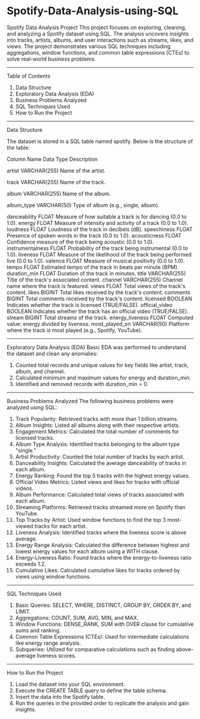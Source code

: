 # Spotify-Data-Analysis-using-SQL
Spotify Data Analysis Project
This project focuses on exploring, cleaning, and analyzing a Spotify dataset using SQL. 
The analysis uncovers insights into tracks, artists, albums, and user interactions such
as streams, likes, and views. The project demonstrates various SQL techniques including
aggregations, window functions, and common table expressions (CTEs) to solve real-world
business problems.
________________________________________
Table of Contents
1.	Data Structure
2.	Exploratory Data Analysis (EDA)
3.	Business Problems Analyzed
4.	SQL Techniques Used
5.	How to Run the Project
________________________________________
Data Structure

The dataset is stored in a SQL table named spotify. Below is the structure of the table:

Column Name	Data Type	Description

artist	VARCHAR(255)	Name of the artist.

track	VARCHAR(255)	Name of the track.

album	VARCHAR(255)	Name of the album.

album_type	VARCHAR(50)	Type of album (e.g., single, album).

danceability	FLOAT	Measure of how suitable a track is for dancing (0.0 to 1.0).
energy	FLOAT	Measure of intensity and activity of a track (0.0 to 1.0).
loudness	FLOAT	Loudness of the track in decibels (dB).
speechiness	FLOAT	Presence of spoken words in the track (0.0 to 1.0).
acousticness	FLOAT	Confidence measure of the track being acoustic (0.0 to 1.0).
instrumentalness	FLOAT	Probability of the track being instrumental (0.0 to 1.0).
liveness	FLOAT	Measure of the likelihood of the track being performed live (0.0 to 1.0).
valence	FLOAT	Measure of musical positivity (0.0 to 1.0).
tempo	FLOAT	Estimated tempo of the track in beats per minute (BPM).
duration_min	FLOAT	Duration of the track in minutes.
title	VARCHAR(255)	Title of the track's associated content.
channel	VARCHAR(255)	Channel name where the track is featured.
views	FLOAT	Total views of the track's content.
likes	BIGINT	Total likes received by the track's content.
comments	BIGINT	Total comments received by the track's content.
licensed	BOOLEAN	Indicates whether the track is licensed (TRUE/FALSE).
official_video	BOOLEAN	Indicates whether the track has an official video (TRUE/FALSE).
stream	BIGINT	Total streams of the track.
energy_liveness	FLOAT	Computed value: energy divided by liveness.
most_played_on	VARCHAR(50)	Platform where the track is most played (e.g., Spotify, YouTube).
________________________________________
Exploratory Data Analysis (EDA)
Basic EDA was performed to understand the dataset and clean any anomalies:
1.	Counted total records and unique values for key fields like artist, track, album, and channel.
2.	Calculated minimum and maximum values for energy and duration_min.
3.	Identified and removed records with duration_min = 0.
________________________________________
Business Problems Analyzed
The following business problems were analyzed using SQL:
1.	Track Popularity: Retrieved tracks with more than 1 billion streams.
2.	Album Insights: Listed all albums along with their respective artists.
3.	Engagement Metrics: Calculated the total number of comments for licensed tracks.
4.	Album Type Analysis: Identified tracks belonging to the album type "single."
5.	Artist Productivity: Counted the total number of tracks by each artist.
6.	Danceability Insights: Calculated the average danceability of tracks in each album.
7.	Energy Ranking: Found the top 5 tracks with the highest energy values.
8.	Official Video Metrics: Listed views and likes for tracks with official videos.
9.	Album Performance: Calculated total views of tracks associated with each album.
10.	Streaming Platforms: Retrieved tracks streamed more on Spotify than YouTube.
11.	Top Tracks by Artist: Used window functions to find the top 3 most-viewed tracks for each artist.
12.	Liveness Analysis: Identified tracks where the liveness score is above average.
13.	Energy Range Analysis: Calculated the difference between highest and lowest energy values for each album using a WITH clause.
14.	Energy-Liveness Ratio: Found tracks where the energy-to-liveness ratio exceeds 1.2.
15.	Cumulative Likes: Calculated cumulative likes for tracks ordered by views using window functions.



__________________________________________________________________________________________
SQL Techniques Used
1.	Basic Queries: SELECT, WHERE, DISTINCT, GROUP BY, ORDER BY, and LIMIT.
2.	Aggregations: COUNT, SUM, AVG, MIN, and MAX.
3.	Window Functions: DENSE_RANK, SUM with OVER clause for cumulative sums and ranking.
4.	Common Table Expressions (CTEs): Used for intermediate calculations like energy range analysis.
5.	Subqueries: Utilized for comparative calculations such as finding above-average liveness scores.
_______________________________________________________________________________________________________
How to Run the Project
1.	Load the dataset into your SQL environment.
2.	Execute the CREATE TABLE query to define the table schema.
3.	Insert the data into the Spotify table.
4.	Run the queries in the provided order to replicate the analysis and gain insights.

